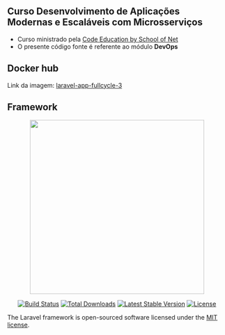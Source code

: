 <h2>Curso Desenvolvimento de Aplicações Modernas e Escaláveis com Microsserviços</h2>
<ul>
    <li>Curso ministrado pela <a href="https://code.education/">Code Education by School of Net</a></li>
    <li>O presente código fonte é referente ao módulo <b>DevOps</b></li>
</ul>

<h2>Docker hub</h2>
<p><label>Link da imagem:</label> <a href="https://hub.docker.com/repository/docker/andradereginaldo/laravel-app-fullcycle-3">laravel-app-fullcycle-3</a></p>

<h2>Framework</h2>
<p align="center">
<img src="https://res.cloudinary.com/dtfbvvkyp/image/upload/v1566331377/laravel-logolockup-cmyk-red.svg" width="400">
</p>

<p align="center">
<a href="https://travis-ci.org/laravel/framework"><img src="https://travis-ci.org/laravel/framework.svg" alt="Build Status"></a>
<a href="https://packagist.org/packages/laravel/framework"><img src="https://poser.pugx.org/laravel/framework/d/total.svg" alt="Total Downloads"></a>
<a href="https://packagist.org/packages/laravel/framework"><img src="https://poser.pugx.org/laravel/framework/v/stable.svg" alt="Latest Stable Version"></a>
<a href="https://packagist.org/packages/laravel/framework"><img src="https://poser.pugx.org/laravel/framework/license.svg" alt="License"></a>
</p>

<p>The Laravel framework is open-sourced software licensed under the <a href="https://opensource.org/licenses/MIT">MIT license</a>.</p>
